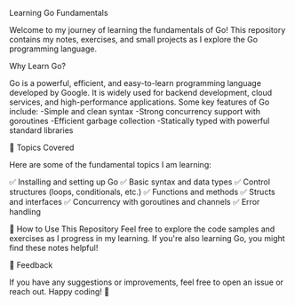 Learning Go Fundamentals

Welcome to my journey of learning the fundamentals of Go! This repository contains my notes, exercises, and small projects as I explore the Go programming language.

Why Learn Go?

Go is a powerful, efficient, and easy-to-learn programming language developed by Google. It is widely used for backend development, cloud services, and high-performance applications. Some key features of Go include:
  -Simple and clean syntax
  -Strong concurrency support with goroutines
  -Efficient garbage collection
  -Statically typed with powerful standard libraries

📌 Topics Covered

Here are some of the fundamental topics I am learning:

✅ Installing and setting up Go
✅ Basic syntax and data types
✅ Control structures (loops, conditionals, etc.)
✅ Functions and methods
✅ Structs and interfaces
✅ Concurrency with goroutines and channels
✅ Error handling

📂 How to Use This Repository
Feel free to explore the code samples and exercises as I progress in my learning. If you're also learning Go, you might find these notes helpful!

💬 Feedback

If you have any suggestions or improvements, feel free to open an issue or reach out. Happy coding! 🚀
